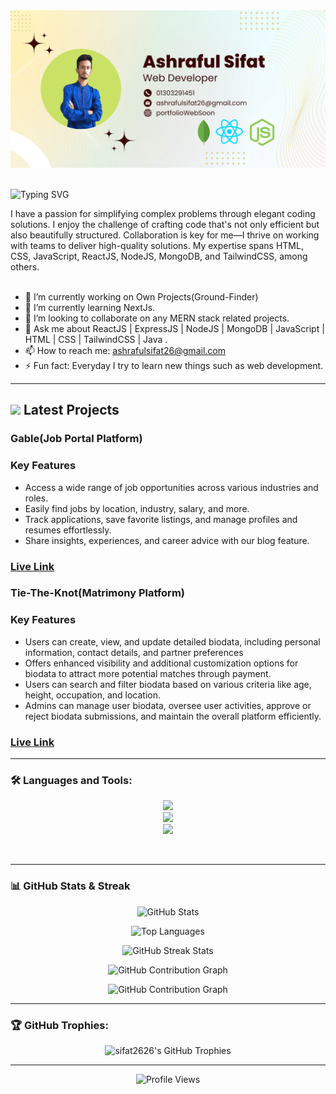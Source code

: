 <a href="">
<img src="https://raw.githubusercontent.com/sifat2626/sifat2626/main/Images/cover.png" />
</a>
<br/>
<br/>
<p>
<img src="https://readme-typing-svg.demolab.com?font=Fira+Code&weight=600&size=22&pause=1000&color=E44AF7&random=false&width=435&height=40&lines=Hi%2C+I'm+Ashraful+Sifat;Web+Developer" alt="Typing SVG" />
</p>
I have a passion for simplifying complex problems through elegant coding solutions. I enjoy the challenge of crafting code that's not only efficient but also beautifully structured. Collaboration is key for me—I thrive on working with teams to deliver high-quality solutions. My expertise spans HTML, CSS, JavaScript, ReactJS, NodeJS, MongoDB, and TailwindCSS, among others.

<br/>
<br/>

- 🔭 I’m currently working on Own Projects(Ground-Finder) 
- 🌱 I’m currently learning NextJs. 
- 👯 I’m looking to collaborate on any MERN stack related projects. 
- 💬 Ask me about ReactJS | ExpressJS | NodeJS | MongoDB | JavaScript | HTML | CSS |  TailwindCSS | Java . 
- 📫 How to reach me: ashrafulsifat26@gmail.com 
- ⚡ Fun fact: Everyday I try to learn new things such as web development. 

---
##  <img src="https://c.tenor.com/NCRHhqkXrJYAAAAi/programmers-go-internet.gif" width="25"> Latest Projects

<h3>Gable(Job Portal Platform)</h3>

### Key Features
- Access a wide range of job opportunities across various industries and roles.
- Easily find jobs by location, industry, salary, and more. 
- Track applications, save favorite listings, and manage profiles and resumes effortlessly.
- Share insights, experiences, and career advice with our blog feature.

### <a href="https://webby-522d9.web.app/">Live Link</a>

<h3>Tie-The-Knot(Matrimony Platform)</h3>

### Key Features

- Users can create, view, and update detailed biodata, including personal information, contact details, and partner preferences
- Offers enhanced visibility and additional customization options for biodata to attract more potential matches through payment.
- Users can search and filter biodata based on various criteria like age, height, occupation, and location.
- Admins can manage user biodata, oversee user activities, approve or reject biodata submissions, and maintain the overall platform efficiently.

### <a href="https://tietheknot-3a6f0.web.app/">Live Link</a>

---

### 🛠️ Languages and Tools:
<p align="center">
    <img src="https://skillicons.dev/icons?i=html,css,js,react,tailwind,redux" />
    <br>
    <img src="https://skillicons.dev/icons?i=mongodb,nodejs,express,bootstrap,firebase" />
    <br>
    <img src="https://skillicons.dev/icons?i=git,github,netlify,vercel,vite,postman" />
</p>
<br>

---

### 📊 GitHub Stats & Streak

<p align="center">
  <img src="https://github-readme-stats.vercel.app/api?username=sifat2626&show_icons=true&theme=radical" alt="GitHub Stats" />
</p>


<p align="center">
  <img src="https://github-readme-stats.vercel.app/api/top-langs/?username=sifat2626&layout=compact&theme=radical" alt="Top Languages" />
</p>

<p align="center">
  <img src="https://streak-stats.demolab.com/?user=sifat2626&theme=radical&date_format=M%20j%5B%2C%20Y%5D&fire=DD2727&ring=6A5ACD&currStreakLabel=FFD700&sideNums=F5F5F5" alt="GitHub Streak Stats" />
</p>


<p align="center">
  <img src="https://github-readme-activity-graph.vercel.app/graph?username=sifat2626&theme=github-compact" alt="GitHub Contribution Graph" />
</p>

<p align="center">
  <img src="https://github-readme-activity-graph.vercel.app/graph?username=sifat2626&theme=github-compact" alt="GitHub Contribution Graph" />
</p>



---

### 🏆 GitHub Trophies:
<p align="center"> 
  <img src="https://github-profile-trophy.vercel.app/?username=sifat2626&theme=radical&no-frame=true&margin-w=30&row=1&column=3" alt="sifat2626's GitHub Trophies" />
</p>

---

<p align="center">
  <img src="https://komarev.com/ghpvc/?username=sifat2626&label=Profile%20views&color=0e75b6&style=flat" alt="Profile Views" />
</p>
